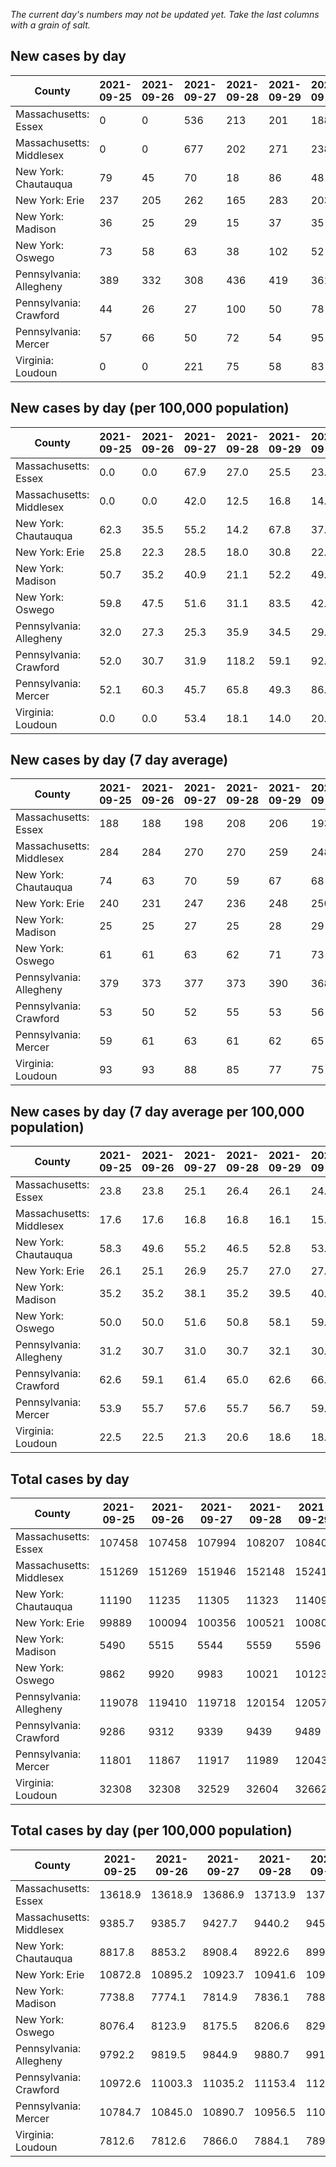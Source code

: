 _The current day's numbers may not be updated yet. Take the last columns with a grain of salt._
## New cases by day

| County | 2021-09-25 | 2021-09-26 | 2021-09-27 | 2021-09-28 | 2021-09-29 | 2021-09-30 | 2021-10-01 |
| --- | --- | --- | --- | --- | --- | --- | --- |
| Massachusetts: Essex | 0 | 0 | 536 | 213 | 201 | 188 |  |
| Massachusetts: Middlesex | 0 | 0 | 677 | 202 | 271 | 238 |  |
| New York: Chautauqua | 79 | 45 | 70 | 18 | 86 | 48 |  |
| New York: Erie | 237 | 205 | 262 | 165 | 283 | 203 |  |
| New York: Madison | 36 | 25 | 29 | 15 | 37 | 35 |  |
| New York: Oswego | 73 | 58 | 63 | 38 | 102 | 52 |  |
| Pennsylvania: Allegheny | 389 | 332 | 308 | 436 | 419 | 361 |  |
| Pennsylvania: Crawford | 44 | 26 | 27 | 100 | 50 | 78 |  |
| Pennsylvania: Mercer | 57 | 66 | 50 | 72 | 54 | 95 |  |
| Virginia: Loudoun | 0 | 0 | 221 | 75 | 58 | 83 |  |

## New cases by day (per 100,000 population)

| County | 2021-09-25 | 2021-09-26 | 2021-09-27 | 2021-09-28 | 2021-09-29 | 2021-09-30 | 2021-10-01 |
| --- | --- | --- | --- | --- | --- | --- | --- |
| Massachusetts: Essex | 0.0 | 0.0 | 67.9 | 27.0 | 25.5 | 23.8 |  |
| Massachusetts: Middlesex | 0.0 | 0.0 | 42.0 | 12.5 | 16.8 | 14.8 |  |
| New York: Chautauqua | 62.3 | 35.5 | 55.2 | 14.2 | 67.8 | 37.8 |  |
| New York: Erie | 25.8 | 22.3 | 28.5 | 18.0 | 30.8 | 22.1 |  |
| New York: Madison | 50.7 | 35.2 | 40.9 | 21.1 | 52.2 | 49.3 |  |
| New York: Oswego | 59.8 | 47.5 | 51.6 | 31.1 | 83.5 | 42.6 |  |
| Pennsylvania: Allegheny | 32.0 | 27.3 | 25.3 | 35.9 | 34.5 | 29.7 |  |
| Pennsylvania: Crawford | 52.0 | 30.7 | 31.9 | 118.2 | 59.1 | 92.2 |  |
| Pennsylvania: Mercer | 52.1 | 60.3 | 45.7 | 65.8 | 49.3 | 86.8 |  |
| Virginia: Loudoun | 0.0 | 0.0 | 53.4 | 18.1 | 14.0 | 20.1 |  |

## New cases by day (7 day average)

| County | 2021-09-25 | 2021-09-26 | 2021-09-27 | 2021-09-28 | 2021-09-29 | 2021-09-30 | 2021-10-01 |
| --- | --- | --- | --- | --- | --- | --- | --- |
| Massachusetts: Essex | 188 | 188 | 198 | 208 | 206 | 193 |  |
| Massachusetts: Middlesex | 284 | 284 | 270 | 270 | 259 | 248 |  |
| New York: Chautauqua | 74 | 63 | 70 | 59 | 67 | 68 |  |
| New York: Erie | 240 | 231 | 247 | 236 | 248 | 250 |  |
| New York: Madison | 25 | 25 | 27 | 25 | 28 | 29 |  |
| New York: Oswego | 61 | 61 | 63 | 62 | 71 | 73 |  |
| Pennsylvania: Allegheny | 379 | 373 | 377 | 373 | 390 | 368 |  |
| Pennsylvania: Crawford | 53 | 50 | 52 | 55 | 53 | 56 |  |
| Pennsylvania: Mercer | 59 | 61 | 63 | 61 | 62 | 65 |  |
| Virginia: Loudoun | 93 | 93 | 88 | 85 | 77 | 75 |  |

## New cases by day (7 day average per 100,000 population)

| County | 2021-09-25 | 2021-09-26 | 2021-09-27 | 2021-09-28 | 2021-09-29 | 2021-09-30 | 2021-10-01 |
| --- | --- | --- | --- | --- | --- | --- | --- |
| Massachusetts: Essex | 23.8 | 23.8 | 25.1 | 26.4 | 26.1 | 24.5 |  |
| Massachusetts: Middlesex | 17.6 | 17.6 | 16.8 | 16.8 | 16.1 | 15.4 |  |
| New York: Chautauqua | 58.3 | 49.6 | 55.2 | 46.5 | 52.8 | 53.6 |  |
| New York: Erie | 26.1 | 25.1 | 26.9 | 25.7 | 27.0 | 27.2 |  |
| New York: Madison | 35.2 | 35.2 | 38.1 | 35.2 | 39.5 | 40.9 |  |
| New York: Oswego | 50.0 | 50.0 | 51.6 | 50.8 | 58.1 | 59.8 |  |
| Pennsylvania: Allegheny | 31.2 | 30.7 | 31.0 | 30.7 | 32.1 | 30.3 |  |
| Pennsylvania: Crawford | 62.6 | 59.1 | 61.4 | 65.0 | 62.6 | 66.2 |  |
| Pennsylvania: Mercer | 53.9 | 55.7 | 57.6 | 55.7 | 56.7 | 59.4 |  |
| Virginia: Loudoun | 22.5 | 22.5 | 21.3 | 20.6 | 18.6 | 18.1 |  |

## Total cases by day

| County | 2021-09-25 | 2021-09-26 | 2021-09-27 | 2021-09-28 | 2021-09-29 | 2021-09-30 | 2021-10-01 |
| --- | --- | --- | --- | --- | --- | --- | --- |
| Massachusetts: Essex | 107458 | 107458 | 107994 | 108207 | 108408 | 108596 |  |
| Massachusetts: Middlesex | 151269 | 151269 | 151946 | 152148 | 152419 | 152657 |  |
| New York: Chautauqua | 11190 | 11235 | 11305 | 11323 | 11409 | 11457 |  |
| New York: Erie | 99889 | 100094 | 100356 | 100521 | 100804 | 101007 |  |
| New York: Madison | 5490 | 5515 | 5544 | 5559 | 5596 | 5631 |  |
| New York: Oswego | 9862 | 9920 | 9983 | 10021 | 10123 | 10175 |  |
| Pennsylvania: Allegheny | 119078 | 119410 | 119718 | 120154 | 120573 | 120934 |  |
| Pennsylvania: Crawford | 9286 | 9312 | 9339 | 9439 | 9489 | 9567 |  |
| Pennsylvania: Mercer | 11801 | 11867 | 11917 | 11989 | 12043 | 12138 |  |
| Virginia: Loudoun | 32308 | 32308 | 32529 | 32604 | 32662 | 32745 |  |

## Total cases by day (per 100,000 population)

| County | 2021-09-25 | 2021-09-26 | 2021-09-27 | 2021-09-28 | 2021-09-29 | 2021-09-30 | 2021-10-01 |
| --- | --- | --- | --- | --- | --- | --- | --- |
| Massachusetts: Essex | 13618.9 | 13618.9 | 13686.9 | 13713.9 | 13739.3 | 13763.2 |  |
| Massachusetts: Middlesex | 9385.7 | 9385.7 | 9427.7 | 9440.2 | 9457.0 | 9471.8 |  |
| New York: Chautauqua | 8817.8 | 8853.2 | 8908.4 | 8922.6 | 8990.3 | 9028.2 |  |
| New York: Erie | 10872.8 | 10895.2 | 10923.7 | 10941.6 | 10972.4 | 10994.5 |  |
| New York: Madison | 7738.8 | 7774.1 | 7814.9 | 7836.1 | 7888.2 | 7937.6 |  |
| New York: Oswego | 8076.4 | 8123.9 | 8175.5 | 8206.6 | 8290.1 | 8332.7 |  |
| Pennsylvania: Allegheny | 9792.2 | 9819.5 | 9844.9 | 9880.7 | 9915.2 | 9944.9 |  |
| Pennsylvania: Crawford | 10972.6 | 11003.3 | 11035.2 | 11153.4 | 11212.5 | 11304.6 |  |
| Pennsylvania: Mercer | 10784.7 | 10845.0 | 10890.7 | 10956.5 | 11005.8 | 11092.6 |  |
| Virginia: Loudoun | 7812.6 | 7812.6 | 7866.0 | 7884.1 | 7898.2 | 7918.2 |  |
